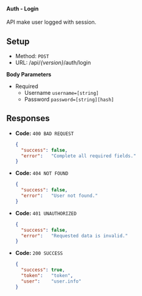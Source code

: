 #### Auth - Login 
  API make user logged with session.
  
## Setup
  * Method: `POST`
  * URL: /api/_{version}_/auth/login

**Body Parameters**
  * Required
      * Username `username=[string]`
      * Password `password=[string][hash]`
  
## Responses
  * **Code:** `400 BAD REQUEST` <br />
  
    ```json
    {
      "success": false,
      "error":   "Complete all required fields."
    }
    ```
    
  * **Code:** `404 NOT FOUND` <br />
  
    ```json
    {
      "success": false,
      "error":   "User not found."
    }
    ```
    
  * **Code:** `401 UNAUTHORIZED` <br />
  
    ```json
    {
      "success": false,
      "error":   "Requested data is invalid."
    }
    ```
    
  * **Code:** `200 SUCCESS` <br />
    
    ```json
    {
      "success": true,
      "token":   "token",
      "user":    "user.info"
    }
    ```